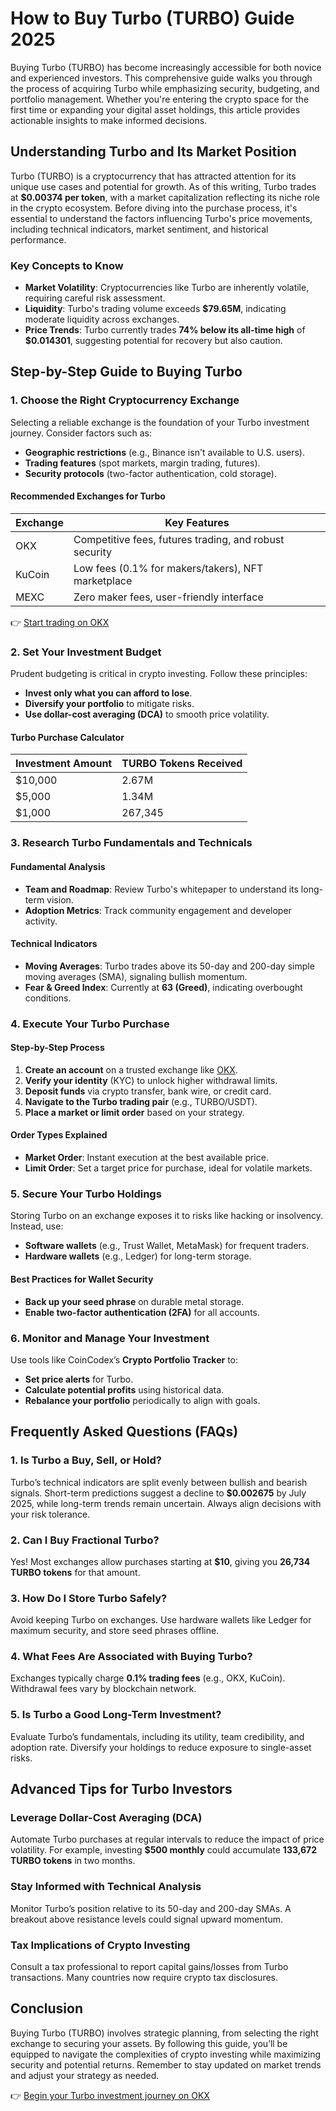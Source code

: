 # How to Buy Turbo (TURBO) Guide 2025  

Buying Turbo (TURBO) has become increasingly accessible for both novice and experienced investors. This comprehensive guide walks you through the process of acquiring Turbo while emphasizing security, budgeting, and portfolio management. Whether you're entering the crypto space for the first time or expanding your digital asset holdings, this article provides actionable insights to make informed decisions.  

## Understanding Turbo and Its Market Position  

Turbo (TURBO) is a cryptocurrency that has attracted attention for its unique use cases and potential for growth. As of this writing, Turbo trades at **$0.00374 per token**, with a market capitalization reflecting its niche role in the crypto ecosystem. Before diving into the purchase process, it's essential to understand the factors influencing Turbo's price movements, including technical indicators, market sentiment, and historical performance.  

### Key Concepts to Know  
- **Market Volatility**: Cryptocurrencies like Turbo are inherently volatile, requiring careful risk assessment.  
- **Liquidity**: Turbo's trading volume exceeds **$79.65M**, indicating moderate liquidity across exchanges.  
- **Price Trends**: Turbo currently trades **74% below its all-time high** of **$0.014301**, suggesting potential for recovery but also caution.  

## Step-by-Step Guide to Buying Turbo  

### 1. Choose the Right Cryptocurrency Exchange  

Selecting a reliable exchange is the foundation of your Turbo investment journey. Consider factors such as:  
- **Geographic restrictions** (e.g., Binance isn't available to U.S. users).  
- **Trading features** (spot markets, margin trading, futures).  
- **Security protocols** (two-factor authentication, cold storage).  

#### Recommended Exchanges for Turbo  
| Exchange | Key Features |  
|---------|--------------|  
| OKX | Competitive fees, futures trading, and robust security |  
| KuCoin | Low fees (0.1% for makers/takers), NFT marketplace |  
| MEXC | Zero maker fees, user-friendly interface |  

👉 [Start trading on OKX](https://bit.ly/okx-bonus)  

### 2. Set Your Investment Budget  

Prudent budgeting is critical in crypto investing. Follow these principles:  
- **Invest only what you can afford to lose**.  
- **Diversify your portfolio** to mitigate risks.  
- **Use dollar-cost averaging (DCA)** to smooth price volatility.  

#### Turbo Purchase Calculator  
| Investment Amount | TURBO Tokens Received |  
|-------------------|------------------------|  
| $10,000           | 2.67M                  |  
| $5,000            | 1.34M                  |  
| $1,000            | 267,345                |  

### 3. Research Turbo Fundamentals and Technicals  

#### Fundamental Analysis  
- **Team and Roadmap**: Review Turbo's whitepaper to understand its long-term vision.  
- **Adoption Metrics**: Track community engagement and developer activity.  

#### Technical Indicators  
- **Moving Averages**: Turbo trades above its 50-day and 200-day simple moving averages (SMA), signaling bullish momentum.  
- **Fear & Greed Index**: Currently at **63 (Greed)**, indicating overbought conditions.  

### 4. Execute Your Turbo Purchase  

#### Step-by-Step Process  
1. **Create an account** on a trusted exchange like [OKX](https://bit.ly/okx-bonus).  
2. **Verify your identity** (KYC) to unlock higher withdrawal limits.  
3. **Deposit funds** via crypto transfer, bank wire, or credit card.  
4. **Navigate to the Turbo trading pair** (e.g., TURBO/USDT).  
5. **Place a market or limit order** based on your strategy.  

#### Order Types Explained  
- **Market Order**: Instant execution at the best available price.  
- **Limit Order**: Set a target price for purchase, ideal for volatile markets.  

### 5. Secure Your Turbo Holdings  

Storing Turbo on an exchange exposes it to risks like hacking or insolvency. Instead, use:  
- **Software wallets** (e.g., Trust Wallet, MetaMask) for frequent traders.  
- **Hardware wallets** (e.g., Ledger) for long-term storage.  

#### Best Practices for Wallet Security  
- **Back up your seed phrase** on durable metal storage.  
- **Enable two-factor authentication (2FA)** for all accounts.  

### 6. Monitor and Manage Your Investment  

Use tools like CoinCodex’s **Crypto Portfolio Tracker** to:  
- **Set price alerts** for Turbo.  
- **Calculate potential profits** using historical data.  
- **Rebalance your portfolio** periodically to align with goals.  

## Frequently Asked Questions (FAQs)  

### 1. Is Turbo a Buy, Sell, or Hold?  
Turbo’s technical indicators are split evenly between bullish and bearish signals. Short-term predictions suggest a decline to **$0.002675** by July 2025, while long-term trends remain uncertain. Always align decisions with your risk tolerance.  

### 2. Can I Buy Fractional Turbo?  
Yes! Most exchanges allow purchases starting at **$10**, giving you **26,734 TURBO tokens** for that amount.  

### 3. How Do I Store Turbo Safely?  
Avoid keeping Turbo on exchanges. Use hardware wallets like Ledger for maximum security, and store seed phrases offline.  

### 4. What Fees Are Associated with Buying Turbo?  
Exchanges typically charge **0.1% trading fees** (e.g., OKX, KuCoin). Withdrawal fees vary by blockchain network.  

### 5. Is Turbo a Good Long-Term Investment?  
Evaluate Turbo’s fundamentals, including its utility, team credibility, and adoption rate. Diversify your holdings to reduce exposure to single-asset risks.  

## Advanced Tips for Turbo Investors  

### Leverage Dollar-Cost Averaging (DCA)  
Automate Turbo purchases at regular intervals to reduce the impact of price volatility. For example, investing **$500 monthly** could accumulate **133,672 TURBO tokens** in two months.  

### Stay Informed with Technical Analysis  
Monitor Turbo’s position relative to its 50-day and 200-day SMAs. A breakout above resistance levels could signal upward momentum.  

### Tax Implications of Crypto Investing  
Consult a tax professional to report capital gains/losses from Turbo transactions. Many countries now require crypto tax disclosures.  

## Conclusion  

Buying Turbo (TURBO) involves strategic planning, from selecting the right exchange to securing your assets. By following this guide, you’ll be equipped to navigate the complexities of crypto investing while maximizing security and potential returns. Remember to stay updated on market trends and adjust your strategy as needed.  

👉 [Begin your Turbo investment journey on OKX](https://bit.ly/okx-bonus)  
